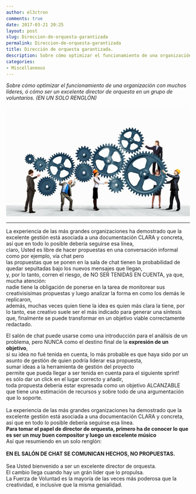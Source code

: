 ```yaml
---
author: el3ctron
comments: true
date: 2017-03-21 20:25
layout: post
slug: Direccion-de-orquesta-garantizada
permalink: Direccion-de-orquesta-garantizada
title: Dirección de orquesta garantizada.
description: Sobre cómo optimizar el funcionamiento de una organización con muchos líderes, ó cómo ser un excelente director de orquesta en un grupo de voluntarios. (EN UN SOLO RENGLÓN)
categories:
- Miscellaneous
---
```


*Sobre cómo optimizar el funcionamiento de una organización con muchos líderes, ó cómo ser un excelente director de orquesta en un grupo de voluntarios. (EN UN SOLO RENGLÓN)*

[![Dirección de orquesta garantizada!](/wp-content/uploads/por_tema/politica/organizacion.jpg)](/Direccion-de-orquesta-garantizada "Sobre cómo optimizar el funcionamiento de una organización con muchos líderes.... [CLICK PARA ENTRAR AL ARTÍCULO]")


<!-- more -->
---
La experiencia de las más grandes organizaciones ha demostrado que la excelente gestión está asociada a una documentación CLARA y concreta, así que en todo lo posible debería seguirse esa línea,<br>
claro, Usted es libre de hacer propuestas en una conversación informal como por ejemplo, vía chat pero<br>
las propuestas que se ponen en la sala de chat tienen la probabilidad de quedar sepultadas bajo los nuevos mensajes que llegan,<br>
y, por lo tanto,  corren el riesgo, de NO SER TENIDAS EN CUENTA, ya que,<br>
mucha atención:<br>
nadie tiene la obligación de ponerse en la tarea de monitorear sus creativisisímas propuestas y luego analizar la forma en como los demás le replicaron,<br>
además, muchas veces quien tiene la idea es quien más clara la tiene, por lo tanto, ese creativo suele ser el más indicado para generar una síntesis que, finalmente se puede transformar en un objetivo viable correctamente redactado.<br>

El salón de chat puede usarse como una introducción para el análisis de un problema, pero NUNCA como el destino final de la **expresión de un objetivo**,<br>
si su idea no fué tenida en cuenta, lo más probable es que haya sido por un asunto de gestión de quien podría liderar esa propuesta,<br>
sumar ideas a la herramienta de gestión del proyecto<br>
permite que pueda llegar a ser tenida en cuenta para el siguiente sprint!<br>
es sólo dar un click en el lugar correcto y añadir,<br>
toda propuesta debería estar expresada como un objetivo ALCANZABLE que tiene una estimación de recursos y sobre todo de una argumentación que lo soporte.<br><br>
La experiencia de las más grandes organizaciones ha demostrado que la excelente gestión está asociada a una documentación CLARA y concreta, así que en todo lo posible debería seguirse esa línea.<br>
**Para tomar el papel de director de orquesta, primero ha de conocer lo que es ser un muy buen compositor y luego un excelente músico**<br>
Así que resumiendo en un solo renglón:<br>
<br>
**EN EL SALÓN DE CHAT SE COMUNICAN HECHOS, NO PROPUESTAS.**<br><br>
Sea Usted bienvenido a ser un excelente director de orquesta.<br>
El cambio llega cuando hay un grán lider que lo propulsa.<br>
La Fuerza de Voluntad es la mayoría de las veces más poderosa que la creatividad, e inclusive que la misma genialidad.<br><br><br>
